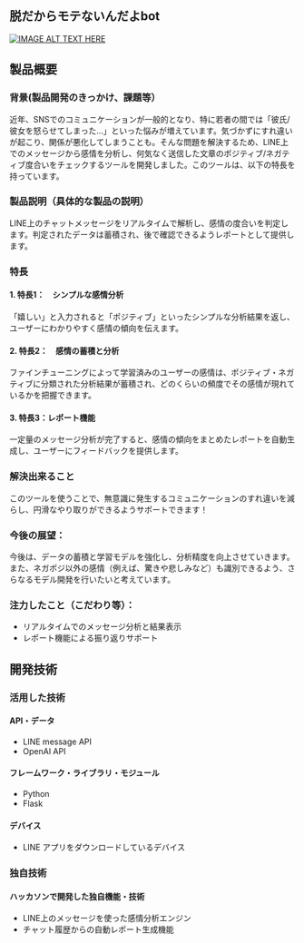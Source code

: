 ## 脱だからモテないんだよbot

[![IMAGE ALT TEXT HERE](https://jphacks.com/wp-content/uploads/2024/07/JPHACKS2024_ogp.jpg)](https://www.youtube.com/watch?v=DZXUkEj-CSI)

## 製品概要
### 背景(製品開発のきっかけ、課題等）
  近年、SNSでのコミュニケーションが一般的となり、特に若者の間では「彼氏/彼女を怒らせてしまった...」といった悩みが増えています。気づかずにすれ違いが起こり、関係が悪化してしまうことも。そんな問題を解決するため、LINE上でのメッセージから感情を分析し、何気なく送信した文章のポジティブ/ネガティブ度合いをチェックするツールを開発しました。このツールは、以下の特長を持っています。
### 製品説明（具体的な製品の説明）
  LINE上のチャットメッセージをリアルタイムで解析し、感情の度合いを判定します。判定されたデータは蓄積され、後で確認できるようレポートとして提供します。
### 特長
#### 1. 特長1：　シンプルな感情分析
「嬉しい」と入力されると「ポジティブ」といったシンプルな分析結果を返し、ユーザーにわかりやすく感情の傾向を伝えます。
#### 2. 特長2：　感情の蓄積と分析
   ファインチューニングによって学習済みのユーザーの感情は、ポジティブ・ネガティブに分類された分析結果が蓄積され、どのくらいの頻度でその感情が現れているかを把握できます。
#### 3. 特長3：レポート機能
  一定量のメッセージ分析が完了すると、感情の傾向をまとめたレポートを自動生成し、ユーザーにフィードバックを提供します。



### 解決出来ること
  このツールを使うことで、無意識に発生するコミュニケーションのすれ違いを減らし、円滑なやり取りができるようサポートできます！
### 今後の展望：
  今後は、データの蓄積と学習モデルを強化し、分析精度を向上させていきます。また、ネガポジ以外の感情（例えば、驚きや悲しみなど）も識別できるよう、さらなるモデル開発を行いたいと考えています。
### 注力したこと（こだわり等）：
* リアルタイムでのメッセージ分析と結果表示
* レポート機能による振り返りサポート

## 開発技術
### 活用した技術
#### API・データ
* LINE message API
* OpenAI API

#### フレームワーク・ライブラリ・モジュール
* Python
* Flask

#### デバイス
* LINE アプリをダウンロードしているデバイス

### 独自技術
#### ハッカソンで開発した独自機能・技術
* LINE上のメッセージを使った感情分析エンジン
* チャット履歴からの自動レポート生成機能
